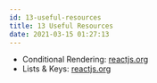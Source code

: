 ```yaml
---
id: 13-useful-resources
title: 13 Useful Resources
date: 2021-03-15 01:27:13
---
```


* Conditional Rendering: <a href='https://reactjs.org/docs/conditional-rendering.html' class='external'>reactjs.org</a>
* Lists & Keys: <a href='https://reactjs.org/docs/lists-and-keys.html' class='external'>reactjs.org</a>

